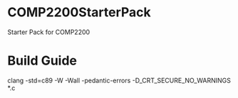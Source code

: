 # COMP2200StarterPack
Starter Pack for COMP2200

# Build Guide
clang -std=c89 -W -Wall -pedantic-errors -D_CRT_SECURE_NO_WARNINGS *.c
